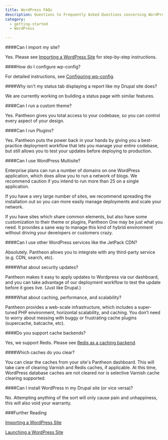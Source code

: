 ```yaml
---
title: WordPress FAQs
description: Questions to Frequently Asked Questions concerning WordPress on the Pantheon platform.
category:
  - getting-started
  - WordPress

---
```


####Can I import my site?



Yes. Please see [Importing a WordPress Site](/docs/articles/wordpress/importing-a-wordpress-site#importing-a-wordpress-site) for step-by-step instructions.  


####How do I configure wp-config?  


For detailed instructions, see [Configuring wp-config](/docs/articles/wordpress/configuring-wp-config-php#configuring-wp-config-php-).  


####Why isn't my status tab displaying a report like my Drupal site does?  

We are currently working on building a status page with similar features.  


####Can I run a custom theme?  



Yes. Pantheon gives you total access to your codebase, so you can control every aspect of your design.  


####Can I run Plugins?  


Yes. Pantheon puts the power back in your hands by giving you a best-practice deployment workflow that lets you manage your entire codebase, but still allows you to test your updates before deploying to production.  


####Can I use WordPress Multisite?  


Enterprise plans can run a number of domains on one WordPress application, which does allow you to run a network of blogs. We recommend caution if you intend to run more than 25 on a single application.  

If you have a very large number of sites, we recommend spreading the installation out so you can more easily manage deployments and scale your network.  

If you have sites which share common elements, but also have some customization to their theme or plugins, Pantheon One may be just what you need. It provides a sane way to manage this kind of hybrid environment without driving your developers or customers crazy.  


####Can I use other WordPress services like the JetPack CDN?  


Absolutely. Pantheon allows you to integrate with any third-party service (e.g. CDN, search, etc).  


####What about security updates?

Pantheon makes it easy to apply updates to Wordpress via our dashboard, and you can take advantage of our deployment workflow to test the update before it goes live. (Just like Drupal.)

####What about caching, performance, and scalability?

Pantheon provides a web-scale infrastructure, which includes a super-tuned PHP environment, horizontal scalability, and caching. You don’t need to worry about messing with buggy or frustrating cache plugins (supercache, batcache, etc).  


####Do you support cache backends?  


Yes, we support Redis. Please see [Redis as a caching backend](/docs/articles/sites/redis-as-a-caching-backend#redis-as-a-caching-backend).  


####Which caches do you clear?  


You can clear the caches from your site's Pantheon dashboard. This will take care of clearing Varnish and Redis caches, if applicable. At this time, WordPress database caches are not cleared nor is selective Varnish cache clearing supported.  


####Can I install WordPress in my Drupal site (or vice versa)?  


No. Attempting anything of the sort will only cause pain and unhappiness, this will also void your warranty.  


###Further Reading  

[Importing a WordPress Site](/docs/articles/wordpress/importing-a-wordpress-site/)  


[Launching a WordPress Site](/docs/articles/wordpress/starting-wordpress-site/)
